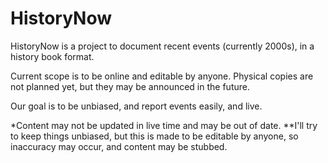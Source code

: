 # HistoryNow
HistoryNow is a project to document recent events (currently 2000s), in a history book format. 

Current scope is to be online and editable by anyone. Physical copies are not planned yet, but they may be announced in the future.

Our goal is to be unbiased, and report events easily, and live.

*Content may not be updated in live time and may be out of date.
**I'll try to keep things unbiased, but this is made to be editable by anyone, so inaccuracy may occur, and content may be stubbed.
